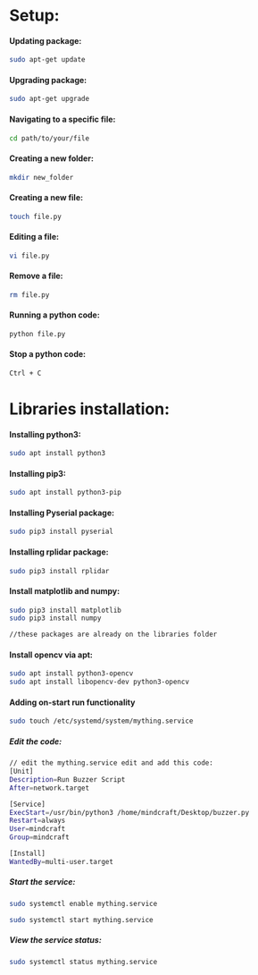 # Setup:
#### Updating package:
```bash
sudo apt-get update
```

#### Upgrading package:
```bash
sudo apt-get upgrade
```

#### Navigating to a specific file:
```bash
cd path/to/your/file
```

#### Creating a new folder:
```bash
mkdir new_folder
```

#### Creating a new file:
```bash
touch file.py
```

#### Editing a file:
```bash
vi file.py
```
#### Remove a file:
```bash
rm file.py
```
#### Running a python code:
```bash
python file.py
```
#### Stop a python code:
```bash
Ctrl + C
```

# Libraries installation:
#### Installing python3:
```bash
sudo apt install python3
```
#### Installing pip3:
```bash
sudo apt install python3-pip
```
#### Installing Pyserial package:
```bash
sudo pip3 install pyserial
```
#### Installing rplidar package:
```bash
sudo pip3 install rplidar
```
#### Install matplotlib and numpy:
```bash
sudo pip3 install matplotlib
sudo pip3 install numpy

//these packages are already on the libraries folder
```
#### Install opencv via apt:
```bash
sudo apt install python3-opencv
sudo apt install libopencv-dev python3-opencv
```

#### Adding on-start run functionality
```bash
sudo touch /etc/systemd/system/mything.service
```
##### Edit the code:
```bash
// edit the mything.service edit and add this code:
[Unit]
Description=Run Buzzer Script
After=network.target

[Service]
ExecStart=/usr/bin/python3 /home/mindcraft/Desktop/buzzer.py
Restart=always
User=mindcraft
Group=mindcraft

[Install]
WantedBy=multi-user.target
```
##### Start the service:
```bash
sudo systemctl enable mything.service
```
```bash
sudo systemctl start mything.service
```
##### View the service status:
```bash
sudo systemctl status mything.service
```

